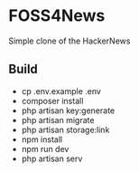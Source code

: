 # FOSS4News 

Simple clone of the HackerNews

## Build
- cp .env.example .env
- composer install
- php artisan key:generate
- php artisan migrate
- php artisan storage:link
- npm install
- npm run dev 
- php artisan serv

